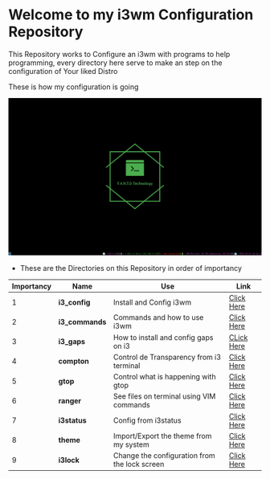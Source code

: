 # Welcome to my i3wm Configuration Repository

This Repository works to Configure an i3wm with programs to help programming, every directory here serve to make an step on the configuration of Your liked Distro

These is how my configuration is going

<img src="images/main_i3wm.gif">

* These are the Directories on this Repository in order of importancy

|Importancy|Name|Use|Link
|---|---|---|---|
1|**i3_config**|Install and Config i3wm|[Click Here](i3_config)
2|**i3_commands**| Commands and how to use i3wm|[Click Here](i3_commands)
3|**i3_gaps**| How to install and config gaps on i3|[CLick Here](i3_gaps)
4|**compton**| Control de Transparency from i3 terminal| [Click Here](compton)
5|**gtop**| Control what is happening with gtop|[Click Here](gtop)
6|**ranger**| See files on terminal using VIM commands|[Click Here](ranger)
7|**i3status**| Config from i3status|[Click Here](i3_status)
8|**theme**| Import/Export the theme from my system|[Click Here](theme)
9|**i3lock**| Change the configuration from the lock screen|[Click Here](i3lock)


